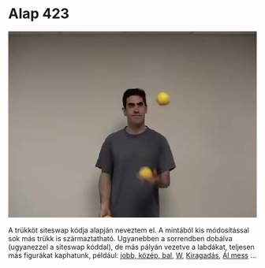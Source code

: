 # Alap 423

![423](/resources/videos/poster/423.jpg)

A trükköt siteswap kódja alapján neveztem el. A mintából  kis módosítással sok más trükk is származtatható. Ugyanebben a sorrendben dobálva (ugyanezzel a siteswap kóddal), de más pályán vezetve a labdákat, teljesen más figurákat kaphatunk, például: [jobb, közép, bal](jobb-kozep-bal.md), [W](w.md), [Kiragadás](kiragadas.md), [Ál mess](al-mess.md) …


